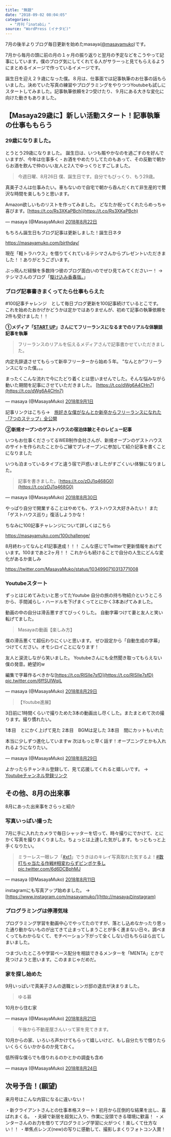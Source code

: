 ```yaml
---
title: "無題"
date: "2018-09-02 08:04:05"
categories:
  - "月刊「inatabi」"
source: "WordPress (イナタビ)"
---
```


7月の後半よりブログ毎日更新を始めたmasaya([@masayamuko](https://twitter.com/MasayaMuko))です。

7月から毎月の頭に前の月の１ヶ月の振り返りと翌月の予定などをこうやって記事にしています。僕のブログ気にしてくれてる人がサラーっと見てもらえるようにまとめるイメージで作っているイメージです。

誕生日を迎え２９歳になった僕。８月は、仕事面では記事執筆のお仕事の話もらいました。決めていた写真の練習やプログラミングをやりつつYoutubeも試しにスタートしてみました。記事執筆依頼を2つ受けたり、９月にある大きな変化に向けた動きもありました。

## 【Masaya29歳に】新しい活動スタート！記事執筆の仕事ももらう

### 29歳になりました。

とうとう29歳になりました。
誕生日は、いつも賑やかなのを過ごすのを好んでいますが、今年は仕事多く・お酒をやめたりしてたのもあって、その反動で朝からお酒を飲んで仲のいい友人と2人でゆっくりとすごしました。

> 今週日曜、8月26日
僕、誕生日です。自分でもびっくり、もう29歳。

真美子さんは仕事みたい。車もないので自宅で朝から呑んだくれて非生産的で贅沢な時間を楽しもうと思います。

Amazon欲しいものリストを作ってみました。
どなたか祝ってくれたらめっちゃ喜びます。[https://t.co/Rs3XKaPBch](https://t.co/Rs3XKaPBch)

— masaya (@MasayaMuko) [2018年8月22日](https://twitter.com/MasayaMuko/status/1032224214281932802?ref_src=twsrc%5Etfw)

もちろん誕生日もブログ記事は更新しました！誕生日ネタ

https://masayamuko.com/birthday/

現在「軽トラハウス」を借りてくれているテシマさんからプレゼントいただきました！！ありがとうございます。

ぶっ飛んだ経験を多数持つ彼のブログ面白いのでぜひ見てみてくださいー！
→　テシマさんのブログ「[駆け込み香春版。](http://kawara.site/profile)」

### ブログ記事書きまくってたら仕事もらえた

#100記事チャレンジ　として毎日ブログ更新を100記事続けているとこです。
これを始めたおかげかどうかは定かではありませんが、初めて記事の執筆依頼を2件も受けました！！

**①メディア「[START UP](https://startup-01.com/)」さんにてフリーランスになるまでのリアルな体験談記事を執筆**

> フリーランスのリアルを伝えるメディアさんで記事書かせていただきました。

内定先辞退させてもらって新卒フリーターから始め５年。
”なんとか”フリーランスになった僕。。。

まったくこんな流れで今にたどり着くとは思いませんでした。そんな悩みながら動いた期間を記事にさせていただきました。 [https://t.co/dWg6A4CHn7](https://t.co/dWg6A4CHn7)

— masaya (@MasayaMuko) [2018年9月1日](https://twitter.com/MasayaMuko/status/1035718810580316160?ref_src=twsrc%5Etfw)

記事リンクはこちら→　[旅好きな僕がなんとか新卒からフリーランスになれた「7つのステップ」全公開](https://startup-01.com/masaya/)

**②新規オープンのゲストハウスの宿泊体験とそのレビュー記事**

いつもお仕事くださってるWEB制作会社さんが、新規オープンのゲストハウスのサイトを作られたことからご縁でプレオープンに参加して紹介記事を書くことになりました

いつも泊まっているタイプと違う宿で戸惑いましたがすごくいい体験になりました。

> 記事を書きました。[https://t.co/zDJ1q468G0](https://t.co/zDJ1q468G0)

— masaya (@MasayaMuko) [2018年8月30日](https://twitter.com/MasayaMuko/status/1034996780599934976?ref_src=twsrc%5Etfw)

やっぱり自分で開業することはやめても、ゲストハウス大好きみたい！
また「ゲストハウス巡り」復活しようかな！

ちなみに100記事チャレンジについて詳しくはこちら

https://masayamuko.com/100challenge/

8月終わってなんと41記事達成！！！
こんな感じでTwitterで更新情報をあげています。100まであと2ヶ月！！
これからも続けることで自分の人生にどんな変化があるか楽しみ

https://twitter.com/MasayaMuko/status/1034990710313771008

### Youtubeスタート

ずっとはじめてみたいと思ってたYoutube
自分の旅の持ち物紹介というところから、手間減らし・ハードルを下げまくってとにかく3本あげてみました。

動画の中の自分は滑舌悪すぎてびっくりした。
自動字幕つけて妻と友人と笑い転げてました。
> Masayaの動画【楽しみ方】

僕の滑舌悪くて超伝わりにくいと思います。
ぜひ設定から「自動生成の字幕」つけてください。オモシロイことになります！

友人と涙流しながら笑いました。
Youtubeさんにも全然聞き取ってもらえない僕の発音。絶望的w

編集で字幕作るべきかな[https://t.co/RlSIIe7sfD](https://t.co/RlSIIe7sfD) [pic.twitter.com/6ffSUIWqiL](https://t.co/6ffSUIWqiL)

— masaya (@MasayaMuko) [2018年8月29日](https://twitter.com/MasayaMuko/status/1034646905672753152?ref_src=twsrc%5Etfw)

> 【Youtube進展】

3日前に1時間くらいで撮りためた3本の動画出し尽くした。またまとめて次の撮ります。撮り慣れたい。

1本目　とにかく上げて見た
2本目　BGMは足した
3本目　間にカットもいれた

本当に少しずつ進化していますw
次はもっと早く話す！オープニングとかも入れれるようになりたい。

— masaya (@MasayaMuko) [2018年8月29日](https://twitter.com/MasayaMuko/status/1034700612384915462?ref_src=twsrc%5Etfw)

よかったらチャンネル登録して、見て応援してくれると嬉しいです。
→　[Youtubeチャンネル登録リンク](http://qq4q.biz/LIAZ)

## その他、8月の出来事

8月にあった出来事をさらっと紹介

### 写真いっぱい撮った

7月に手に入れたカメラで毎日シャッターを切って、時々撮りにでかけて、とにかく写真を撮りまくりました。ちょっとは上達した気がします。もっともっと上手くなりたい。

> ミラーレス一眼レフ「[#xt1](https://twitter.com/hashtag/xt1?src=hash&ref_src=twsrc%5Etfw)」でうきはのキレイ写真取れた気するよ！[#数打ちゃ当たる作戦](https://twitter.com/hashtag/%E6%95%B0%E6%89%93%E3%81%A1%E3%82%83%E5%BD%93%E3%81%9F%E3%82%8B%E4%BD%9C%E6%88%A6?src=hash&ref_src=twsrc%5Etfw)[#相変わらずピンボケ多し](https://twitter.com/hashtag/%E7%9B%B8%E5%A4%89%E3%82%8F%E3%82%89%E3%81%9A%E3%83%94%E3%83%B3%E3%83%9C%E3%82%B1%E5%A4%9A%E3%81%97?src=hash&ref_src=twsrc%5Etfw) [pic.twitter.com/6d6DCBphMJ](https://t.co/6d6DCBphMJ)

— masaya (@MasayaMuko) [2018年8月11日](https://twitter.com/MasayaMuko/status/1028243504713981952?ref_src=twsrc%5Etfw)

instagramにも写真アップ始めました。
→　[https://www.instagram.com/masayamuko/](http://masayaのinstagram)

### プログラミングは停滞気味

プログラミング学習を動画中心でやってたのですが、落とし込めなかったり思った通り動かないものが出てきて止まってしまうことが多く進まない日々。調べまくってもわからなくて、モチベーション下がって全くしない日もちらほら出てしまいました。

つまづいたところや学習ペース配分を相談できるメンターを「MENTA」とかで見つけようと思います。このままじゃだめだ。

### 家を探し始めた

9月いっぱいで真美子さんの退職とレンガ邸の退去が決まりました。
> ゆる募

10月から住む家

— masaya (@MasayaMuko) [2018年8月21日](https://twitter.com/MasayaMuko/status/1031815129212452864?ref_src=twsrc%5Etfw)

> 午後から不動産屋さんいって家を見てきます。

10月からの家、いろいろ声かけてもらって嬉しいけど、もし自分たちで借りたらいくらくらいかかるのか見ておく。

低所得な僕らでも借りれるのかとかの調査も含め

— masaya (@MasayaMuko) [2018年8月24日](https://twitter.com/MasayaMuko/status/1032812824433545217?ref_src=twsrc%5Etfw)

## 次号予告！(願望)

来月号はこんな内容になるに違いない！

・新クライアントさんとの仕事本格スタート！初月から圧倒的な結果を出し、喜ばれまくる。
・夫婦で新居を超気に入り、作業に没頭できる環境に歓喜！
・メンターさんのお力を借りてプログラミング学習に火がつく！楽しくて仕方ない！！
・単焦点レンズ(new)の写りに感動して、撮影しまくりフォトコン入賞！